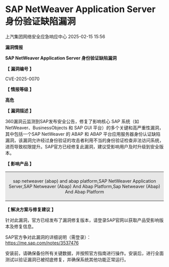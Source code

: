 #  SAP NetWeaver Application Server 身份验证缺陷漏洞   
 上汽集团网络安全应急响应中心   2025-02-15 15:56  
  
**漏洞情报**  
  
  
  
  
  
**SAP NetWeaver Application Server 身份验证缺陷漏洞**  
  
  
**【 漏洞编号 】**  
  
CVE-2025-0070  
  
  
**【 情报等级 】**  
  
**高危**  
  
  
**【 漏洞描述 】**  
  
360漏洞云监测到SAP发布安全公告，修复了影响核心 SAP 系统（如 NetWeaver、BusinessObjects 和 SAP GUI 平台）的多个关键和高严重性漏洞，其中包括一个SAP NetWeaver 的 ABAP 和 ABAP 平台应用服务器身份认证缺陷漏洞，该漏洞允许经过身份验证的攻击者利用不当的身份验证检查非法访问系统，进而导致权限提升。SAP官方已经修复此漏洞，建议受影响用户及时升级到安全版本。  
  
  
**【 影响产品 】**  
  
<table><tbody><tr><td colspan="1" rowspan="1" style="border-color: rgb(255, 255, 255);background-color: rgb(231, 231, 231);padding: 6px;" width="99.0000%"><section style="text-align: center;font-size: 14px;"><p>sap netweaver (abap) and abap platform,SAP NetWeaver Application Server,SAP Netweaver (Abap) And Abap Platform,Sap Netweaver (Abap) And Abap Platform</p></section></td></tr></tbody></table>  
  
**【 解决方案与修复建议 】**  
  
针对此漏洞，官方已经发布了漏洞修复版本，请登录SAP官网以获取产品受影响版本及修复信息。  
  
SAP官方争对此漏洞的详细说明（需登录）：https://me.sap.com/notes/3537476  
  
安装前，请确保备份所有关键数据，并按照官方指南进行操作。安装后，进行全面测试以验证漏洞已被彻底修复，并确保系统其他功能正常运行。  
  
